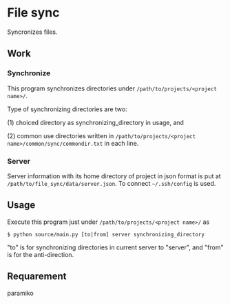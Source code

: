 # File sync
Syncronizes files.

## Work
### Synchronize
This program synchronizes directories under `/path/to/projects/<project name>/`.

Type of synchronizing directories are two:

(1) choiced directory as synchronizing_directory in usage, and

(2) common use directories written in
`/path/to/projects/<project name>/common/sync/commondir.txt` in each line.

### Server
Server information with its home directory of project in json format is put at 
`/path/to/file_sync/data/server.json`.
To connect `~/.ssh/config` is used.

## Usage
Execute this program just under `/path/to/projects/<project name>/` as

    $ python source/main.py [to|from] server synchronizing_directory

"to" is for synchronizing directories in current server to "server",
and "from" is for the anti-direction.

## Requarement
paramiko

